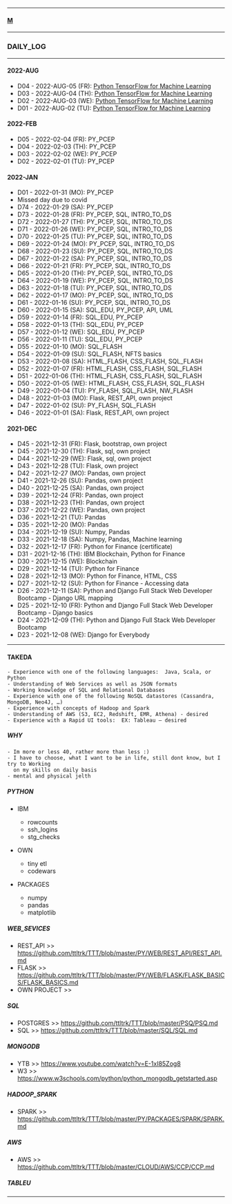 
---

#### [M](https://github.com/ttltrk/TTT/blob/master/menu.md)

---

### DAILY_LOG

---

#### 2022-AUG

- D04 - 2022-AUG-05 (FR): [Python TensorFlow for Machine Learning](https://www.youtube.com/watch?v=VtRLrQ3Ev-U&t=921s)
- D03 - 2022-AUG-04 (TH): [Python TensorFlow for Machine Learning](https://www.youtube.com/watch?v=VtRLrQ3Ev-U&t=921s)
- D02 - 2022-AUG-03 (WE): [Python TensorFlow for Machine Learning](https://www.youtube.com/watch?v=VtRLrQ3Ev-U&t=921s)
- D01 - 2022-AUG-02 (TU): [Python TensorFlow for Machine Learning](https://www.youtube.com/watch?v=VtRLrQ3Ev-U&t=921s)

#### 2022-FEB

- D05 - 2022-02-04 (FR): PY_PCEP
- D04 - 2022-02-03 (TH): PY_PCEP
- D03 - 2022-02-02 (WE): PY_PCEP
- D02 - 2022-02-01 (TU): PY_PCEP

#### 2022-JAN


- D01 - 2022-01-31 (MO): PY_PCEP
- Missed day due to covid
- D74 - 2022-01-29 (SA): PY_PCEP
- D73 - 2022-01-28 (FR): PY_PCEP, SQL, INTRO_TO_DS
- D72 - 2022-01-27 (TH): PY_PCEP, SQL, INTRO_TO_DS
- D71 - 2022-01-26 (WE): PY_PCEP, SQL, INTRO_TO_DS
- D70 - 2022-01-25 (TU): PY_PCEP, SQL, INTRO_TO_DS
- D69 - 2022-01-24 (MO): PY_PCEP, SQL, INTRO_TO_DS
- D68 - 2022-01-23 (SU): PY_PCEP, SQL, INTRO_TO_DS
- D67 - 2022-01-22 (SA): PY_PCEP, SQL, INTRO_TO_DS
- D66 - 2022-01-21 (FR): PY_PCEP, SQL, INTRO_TO_DS
- D65 - 2022-01-20 (TH): PY_PCEP, SQL, INTRO_TO_DS
- D64 - 2022-01-19 (WE): PY_PCEP, SQL, INTRO_TO_DS
- D63 - 2022-01-18 (TU): PY_PCEP, SQL, INTRO_TO_DS
- D62 - 2022-01-17 (MO): PY_PCEP, SQL, INTRO_TO_DS
- D61 - 2022-01-16 (SU): PY_PCEP, SQL, INTRO_TO_DS
- D60 - 2022-01-15 (SA): SQL_EDU, PY_PCEP, API, UML
- D59 - 2022-01-14 (FR): SQL_EDU, PY_PCEP
- D58 - 2022-01-13 (TH): SQL_EDU, PY_PCEP
- D57 - 2022-01-12 (WE): SQL_EDU, PY_PCEP
- D56 - 2022-01-11 (TU): SQL_EDU, PY_PCEP
- D55 - 2022-01-10 (MO): SQL_FLASH
- D54 - 2022-01-09 (SU): SQL_FLASH, NFTS basics
- D53 - 2022-01-08 (SA): HTML_FLASH, CSS_FLASH, SQL_FLASH
- D52 - 2022-01-07 (FR): HTML_FLASH, CSS_FLASH, SQL_FLASH
- D51 - 2022-01-06 (TH): HTML_FLASH, CSS_FLASH, SQL_FLASH
- D50 - 2022-01-05 (WE): HTML_FLASH, CSS_FLASH, SQL_FLASH
- D49 - 2022-01-04 (TU): PY_FLASH, SQL_FLASH, NW_FLASH
- D48 - 2022-01-03 (MO): Flask, REST_API, own project
- D47 - 2022-01-02 (SU): PY_FLASH, SQL_FLASH
- D46 - 2022-01-01 (SA): Flask, REST_API, own project

#### 2021-DEC

- D45 - 2021-12-31 (FR): Flask, bootstrap, own project
- D45 - 2021-12-30 (TH): Flask, sql, own project
- D44 - 2021-12-29 (WE): Flask, sql, own project
- D43 - 2021-12-28 (TU): Flask, own project
- D42 - 2021-12-27 (MO): Pandas, own project
- D41 - 2021-12-26 (SU): Pandas, own project
- D40 - 2021-12-25 (SA): Pandas, own project
- D39 - 2021-12-24 (FR): Pandas, own project
- D38 - 2021-12-23 (TH): Pandas, own project
- D37 - 2021-12-22 (WE): Pandas, own project
- D36 - 2021-12-21 (TU): Pandas
- D35 - 2021-12-20 (MO): Pandas
- D34 - 2021-12-19 (SU): Numpy, Pandas
- D33 - 2021-12-18 (SA): Numpy, Pandas, Machine learning
- D32 - 2021-12-17 (FR): Python for Finance (certificate)
- D31 - 2021-12-16 (TH): IBM Blockchain, Python for Finance
- D30 - 2021-12-15 (WE): Blockchain
- D29 - 2021-12-14 (TU): Python for Finance
- D28 - 2021-12-13 (MO): Python for Finance, HTML, CSS
- D27 - 2021-12-12 (SU): Python for Finance - Accessing data
- D26 - 2021-12-11 (SA): Python and Django Full Stack Web Developer Bootcamp - Django URL mapping
- D25 - 2021-12-10 (FR): Python and Django Full Stack Web Developer Bootcamp - Django basics
- D24 - 2021-12-09 (TH): Python and Django Full Stack Web Developer Bootcamp
- D23 - 2021-12-08 (WE): Django for Everybody

---

#### TAKEDA

```
- Experience with one of the following languages:  Java, Scala, or Python
- Understanding of Web Services as well as JSON formats
- Working knowledge of SQL and Relational Databases
- Experience with one of the following NoSQL datastores (Cassandra, MongoDB, Neo4J, …)
- Experience with concepts of Hadoop and Spark
- Understanding of AWS (S3, EC2, Redshift, EMR, Athena) - desired
- Experience with a Rapid UI tools:  EX: Tableau – desired
```

##### WHY

```
- Im more or less 40, rather more than less :)
- I have to choose, what I want to be in life, still dont know, but I try to Working
  on my skills on daily basis
- mental and physical jelth
```

##### PYTHON

  - IBM
    - rowcounts
    - ssh_logins
    - stg_checks

  - OWN
    - tiny etl
    - codewars

  - PACKAGES
    - numpy
    - pandas
    - matplotlib


##### WEB_SEVICES

  - REST_API >> https://github.com/ttltrk/TTT/blob/master/PY/WEB/REST_API/REST_API.md
  - FLASK >> https://github.com/ttltrk/TTT/blob/master/PY/WEB/FLASK/FLASK_BASICS/FLASK_BASICS.md
  - OWN PROJECT >>

##### SQL

  - POSTGRES >> https://github.com/ttltrk/TTT/blob/master/PSQ/PSQ.md
  - SQL >> https://github.com/ttltrk/TTT/blob/master/SQL/SQL.md

##### MONGODB

  - YTB >> https://www.youtube.com/watch?v=E-1xI85Zog8
  - W3 >> https://www.w3schools.com/python/python_mongodb_getstarted.asp

##### HADOOP_SPARK

  - SPARK >> https://github.com/ttltrk/TTT/blob/master/PY/PACKAGES/SPARK/SPARK.md

##### AWS

  - AWS >> https://github.com/ttltrk/TTT/blob/master/CLOUD/AWS/CCP/CCP.md

##### TABLEU

---
